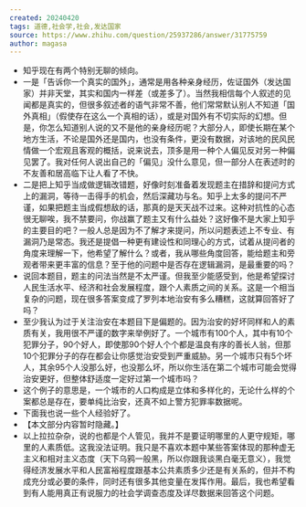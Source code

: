 ```yaml
---
created: 20240420
tags: 道德,社会学,社会,发达国家
source: https://www.zhihu.com/question/25937286/answer/31775759
author: magasa
---
```


- 知乎现在有两个特别无聊的倾向。
- 一是「告诉你一个真实的国外」，通常是用各种亲身经历，佐证国外（发达国家）并非天堂，其实和国内一样差（或差多了）。当然我相信每个人叙述的见闻都是真实的，但很多叙述者的语气非常不善，他们常常默认别人不知道「国外真相」（假使存在这么一个真相的话），或是对国外有不切实际的幻想。但是，你怎么知道别人说的又不是他的亲身经历呢？大部分人，即使长期在某个地方生活，不论是国外还是国内，也没有条件，更没有数据，对该地的民风民情做一个宏观且客观的概括，说来说去，顶多是用一种个人偏见反对另一种偏见罢了。我对任何人说出自己的「偏见」没什么意见，但一部分人在表述时的不友善和居高临下让人看了不快。
- 二是把上知乎当成做逻辑改错题，好像时刻准备着发现题主在措辞和提问方式上的漏洞，等待一击得手的机会，然后深藏功与名。知乎上太多的提问不严谨，如果把题主当成假想敌的话，那真的是天天战不过来。这种对抗性的心态很无聊唉，我不禁要问，你战赢了题主又有什么益处？这好像不是大家上知乎的主要目的吧？一般人总是因为不了解才来提问，所以问题表述上不专业、有漏洞乃是常态。我还是提倡一种更有建设性和同理心的方式，试着从提问者的角度来理解一下，他希望了解什么？或者，我从哪些角度回答，能给题主和旁观者带来更丰富的信息？至于他的问题中是否存在逻辑漏洞，是最重要的吗？
- 说回本题目，题主的问法当然是不太严谨。但我至少能感受到，他是希望探讨人民生活水平、经济和社会发展程度，跟个人素质之间的关系。这是一个相当复杂的问题，现在很多答案变成了罗列本地治安有多么糟糕，这就算回答好了吗？
- 至少我认为过于关注治安在本题目下是偏题的。因为治安的好坏同样和人的素质有关，我用很不严谨的数字来举例好了。一个城市有100个人，其中有10个犯罪分子，90个好人，即使那90个好人个个都是温良有序的善长人翁，但那10个犯罪分子的存在都会让你感觉治安受到严重威胁。另一个城市只有5个坏人，其余95个人没那么好，也没那么坏，所以你生活在第二个城市可能会觉得治安更好，但整体舒适度一定好过第一个城市吗？
- 这个例子的意思是，一个城市的人口构成是立体和多样化的，无论什么样的个案都总是存在，要单纯比治安，还真不如上警方犯罪率数据呢。
- 下面我也说一些个人经验好了。
- 【本文部分内容暂时隐藏。】
- 以上拉拉杂杂，说的也都是个人管见，我并不是要证明哪里的人更守规矩，哪里的人素质低。这我没法证明。我只是不喜欢本题中某些答案体现的那种虚无主义和相对主义态度（天下乌鸦一般黑，所以你跟我谈黑白毫无意义），我觉得经济发展水平和人民富裕程度跟基本公共素质多少还是有关系的，但并不构成充分或必要的条件，同时还有很多其他变量在发挥作用。最后，我也希望看到有人能用真正有说服力的社会学调查态度及详尽数据来回答这个问题。